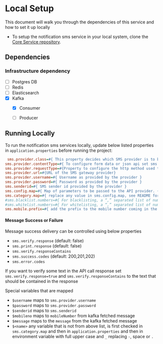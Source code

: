 # Local Setup

This document will walk you through the dependencies of this service and how to set it up locally

- To setup the notification sms service in your local system, clone the [Core Service repository](https://github.com/egovernments/core-services).

## Dependencies

### Infrastructure dependency

- [ ] Postgres DB
- [ ] Redis
- [ ] Elasticsearch
- [x] Kafka
  - [x] Consumer
  - [ ] Producer


## Running Locally

To run the notification sms services locally, update below listed properties in `application.properties` before running the project:

```ini
 sms.provider.class=#{ This property decides which SMS provider is to be used by the service to send messages . Generic, Console, MSDG are the providers available}
sms.provider.contentType=#{ To configure form data or json api set sms.provider.contentType=application/x-www-form-urlencoded or sms.provider.contentType=application/json respectively }
sms.provider.requestType=#{Property to configure the http method used to call provider. Either `GET` or `POST` }
sms.provider.url=#{URL of the SMS gateway provider}
sms.provider.username=#{ Username as provided by the provider } 
sms.provider.password=#{ Password as provided by the provider }
sms.senderid=#{ SMS sender id provided by the provider }
sms.config.map=#{ Map of parameters to be passed to the API provider. {'uname':'$username', 'pwd': '$password', 'sid':'$senderid', 'mobileno':'$mobileno', 'content':'$message', 'smsservicetype':'unicodemsg', 'myParam': '$extraParam' , 'messageType': '$mtype'} }
sms.category.map=#{ replace any value in sms.config.map, see README for more details }
#sms.blacklist.numbers=#{ For blacklisting, a “,” separated list of numbers or number patterns, see README for more details}
#sms.whitelist.numbers=#{ For whitelisting, a “,” separated list of numbers or number patterns, see README for more details}
sms.mobile.prefix=#{ add the prefix to the mobile number coming in the message queue }
```

#### Message Success or Failure

Message success delivery can be controlled using below properties
- `sms.verify.response` (default: false)
- `sms.print.response` (default: false)
- `sms.verify.responseContains`
- `sms.success.codes` (default: 200,201,202)
- `sms.error.codes`

If you want to verify some text in the API call response set `sms.verify.response=true` and `sms.verify.responseContains` to the text that should be contained in the response

Special variables that are mapped

- `$username` maps to `sms.provider.username`
- `$password` maps to `sms.provider.password`
- `$senderid` maps to `sms.senderid`
- `$mobileno` maps to `mobileNumber` from kafka fetched message
- `$message` maps to the `message` from the kafka fetched message
- `$<name>` any variable that is not from above list, is first checked in `sms.category.map` and then in `application.properties` and then in environment variable with full upper case and `_` replacing `-`, space or `.`


